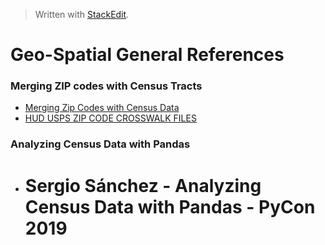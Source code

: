 


> Written with [StackEdit](https://stackedit.io/).
# Geo-Spatial General References
### Merging ZIP codes with Census Tracts
- [Merging Zip Codes with Census Data](https://verstaresearch.com/blog/merging-zip-codes-with-census-data/)
- [HUD USPS ZIP CODE CROSSWALK FILES](https://www.huduser.gov/portal/datasets/usps_crosswalk.html#data)

### Analyzing Census Data with Pandas

- # Sergio Sánchez - Analyzing Census Data with Pandas - PyCon 2019

<!--stackedit_data:
eyJoaXN0b3J5IjpbNjQyNTMyOTcwLC0yNDA0MzQ0NDVdfQ==
-->